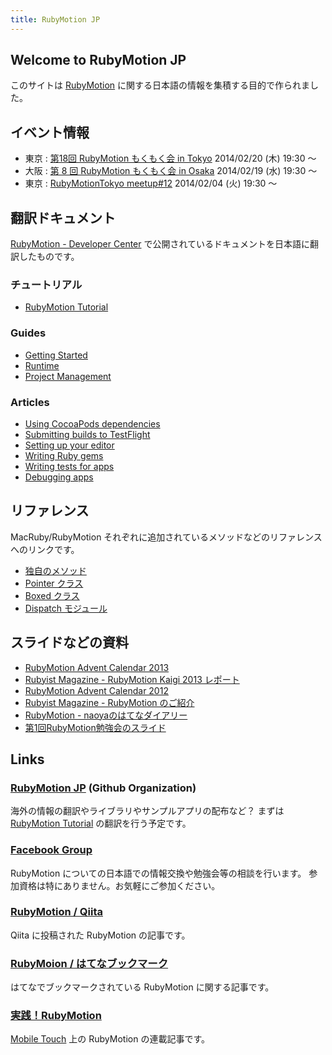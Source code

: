 ```yaml
---
title: RubyMotion JP
---
```


<div id="section01"></div>

## Welcome to RubyMotion JP

このサイトは [RubyMotion](http://www.rubymotion.com/) に関する日本語の情報を集積する目的で作られました。

<div id="section02"></div>

## イベント情報
- 東京 : [第18回 RubyMotion もくもく会 in Tokyo](http://connpass.com/event/4899/) 2014/02/20 (木) 19:30 〜
- 大阪 : [第 8 回 RubyMotion もくもく会 in Osaka](http://connpass.com/event/4910/) 2014/02/19 (水) 19:30 〜
- 東京 : [RubyMotionTokyo meetup#12](http://rubymotion-tokyo.doorkeeper.jp/events/8189) 2014/02/04 (火) 19:30 〜

<div id="section03"></div>

## 翻訳ドキュメント
[RubyMotion - Developer Center](http://www.rubymotion.com/developer-center/) で公開されているドキュメントを日本語に翻訳したものです。

<div id="section03-01"></div>

### チュートリアル

- [RubyMotion Tutorial](http://tutorial.rubymotion.jp/)

<div id="section03-02"></div>

### Guides

- [Getting Started](/RubyMotionDocumentation/guides/getting-started/index.html)
- [Runtime](/RubyMotionDocumentation/guides/runtime/index.html)
- [Project Management](/RubyMotionDocumentation/guides/project-management/index.html)

<div id="section03-03"></div>

### Articles

- [Using CocoaPods dependencies](/RubyMotionDocumentation/articles/cocoapods/index.html)
- [Submitting builds to TestFlight](/RubyMotionDocumentation/articles/testflight/index.html)
- [Setting up your editor](/RubyMotionDocumentation/articles/editors/index.html)
- [Writing Ruby gems](/RubyMotionDocumentation/articles/gems/index.html)
- [Writing tests for apps](/RubyMotionDocumentation/articles/testing/index.html)
- [Debugging apps](http://rubymotion.jp/RubyMotionDocumentation/articles/debugging/index.html)

<div id="section04"></div>

## リファレンス
MacRuby/RubyMotion それぞれに追加されているメソッドなどのリファレンスへのリンクです。

- [独自のメソッド](http://watson1978.github.com/MacRuby-DoJo/blog/2012/03/26/original-methods/)
- [Pointer クラス](http://watson1978.github.com/MacRuby-DoJo/blog/2012/03/27/pointer-class/)
- [Boxed クラス](http://watson1978.github.com/MacRuby-DoJo/blog/2012/03/27/boxed-class/)
- [Dispatch モジュール](http://watson1978.github.com/MacRuby-DoJo/blog/2012/03/31/dispatch-module/)

<div id="section05"></div>

## スライドなどの資料
- [RubyMotion Advent Calendar 2013](http://qiita.com/advent-calendar/2013/rubymotion)
- [Rubyist Magazine - RubyMotion Kaigi 2013 レポート](http://magazine.rubyist.net/?0043-RubyMotionKaigi2013Report)
- [RubyMotion Advent Calendar 2012](http://www.adventar.org/calendars/18)
- [Rubyist Magazine - RubyMotion のご紹介](http://jp.rubyist.net/magazine/?0039-IntroductionToRubyMotion)
- [RubyMotion - naoyaのはてなダイアリー](http://d.hatena.ne.jp/naoya/20120831/1346409758)
- [第1回RubyMotion勉強会のスライド](http://satococoa.github.com/blog/2012/08/05/rubymotionjp-meetup-1st/)

<div id="section06"></div>

## Links

### [RubyMotion JP](https://github.com/RubyMotionJP) (Github Organization)

海外の情報の翻訳やライブラリやサンプルアプリの配布など？
まずは [RubyMotion Tutorial](http://rubymotion-tutorial.com/) の翻訳を行う予定です。


### [Facebook Group](https://www.facebook.com/groups/149315595198329/)

RubyMotion についての日本語での情報交換や勉強会等の相談を行います。
参加資格は特にありません。お気軽にご参加ください。


### [RubyMotion / Qiita](http://qiita.com/tags/RubyMotion)

Qiita に投稿された RubyMotion の記事です。


### [RubyMoion / はてなブックマーク](http://b.hatena.ne.jp/search/tag?q=rubymotion&users=1)

はてなでブックマークされている RubyMotion に関する記事です。

### [実践！RubyMotion](http://mobiletou.ch/stories/実践！rubymotion)

[Mobile Touch](http://mobiletou.ch) 上の RubyMotion の連載記事です。
